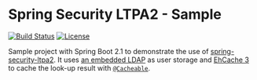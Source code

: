 # Spring Security LTPA2 - Sample

[![Build Status](https://travis-ci.com/sephiroth-j/spring-security-ltpa2-sample.svg?branch=master)](https://travis-ci.com/sephiroth-j/spring-security-ltpa2-sample) [![License](https://img.shields.io/badge/License-Apache%202.0-blue.svg)](https://opensource.org/licenses/Apache-2.0)

Sample project with Spring Boot 2.1 to demonstrate the use of [spring-security-ltpa2](https://github.com/sephiroth-j/spring-security-ltpa2-core). It uses [an embedded LDAP](https://docs.spring.io/spring-boot/docs/1.5.10.RELEASE/reference/htmlsingle/#boot-features-ldap-embedded) as user storage and [EhCache 3](https://www.ehcache.org/) to cache the look-up result with [`@Cacheable`](https://docs.spring.io/spring-boot/docs/1.5.10.RELEASE/reference/htmlsingle/#boot-features-caching).
